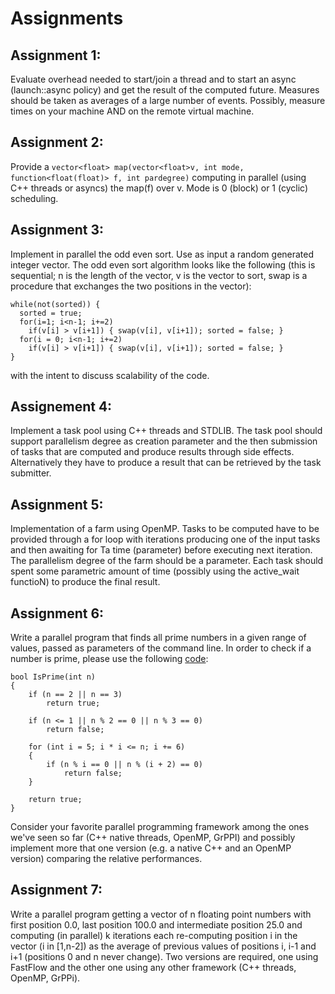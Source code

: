 # Assignments


## Assignment 1:

Evaluate overhead needed to start/join a thread and to start an async (launch::async policy) and get the result of the computed future. Measures should be taken as averages of a large number of events. Possibly, measure times on your machine AND on the remote virtual machine.

## Assignment 2:

Provide a ``` vector<float> map(vector<float>v, int mode, function<float(float)> f, int pardegree) ``` computing in parallel (using C++ threads or asyncs) the map(f) over v. Mode is 0 (block) or 1 (cyclic) scheduling.

## Assignment 3: 

Implement in parallel the odd even sort. Use as input a random generated integer vector. The odd even sort algorithm looks like the following (this is sequential; n is the length of the vector, v is the vector to sort, swap is a procedure that exchanges the two positions in the vector):

```
while(not(sorted)) {
  sorted = true;
  for(i=1; i<n-1; i+=2)
    if(v[i] > v[i+1]) { swap(v[i], v[i+1]); sorted = false; }
  for(i = 0; i<n-1; i+=2)
    if(v[i] > v[i+1]) { swap(v[i], v[i+1]); sorted = false; }
}
```

with the intent to discuss scalability of the code.

## Assignement 4:

Implement a task pool using C++ threads and STDLIB. The task pool should support parallelism degree as creation parameter and the then submission of tasks that are computed and produce results through side effects. Alternatively they have to produce a result that can be retrieved by the task submitter.

## Assignment 5:

Implementation of a farm using OpenMP. Tasks to be computed have to be provided through a for loop with iterations producing one of the input tasks and then awaiting for Ta time (parameter) before executing next iteration. The parallelism degree of the farm should be a parameter. Each task should spent some parametric amount of time (possibly using the active_wait functioN) to produce the final result.

## Assignment 6:

Write a parallel  program that finds all prime numbers in a given range of values, passed as parameters of the command line. In order to check if a number is prime, please use the following [code](http://en.wikipedia.org/wiki/Primality_test):


```
bool IsPrime(int n)
{
    if (n == 2 || n == 3)
        return true;

    if (n <= 1 || n % 2 == 0 || n % 3 == 0)
        return false;

    for (int i = 5; i * i <= n; i += 6)
    {
        if (n % i == 0 || n % (i + 2) == 0)
            return false;
    }

    return true;
}

```

Consider your favorite parallel programming framework among the ones we've seen so far (C++ native threads, OpenMP, GrPPI) and possibly implement more that one version (e.g. a native C++ and an OpenMP version) comparing the relative performances.

## Assignment 7: 

Write a parallel program getting a vector of n floating point numbers with first position 0.0, last position 100.0 and intermediate position 25.0 and computing (in parallel) k iterations each re-computing position i in the vector (i in [1,n-2]) as the average of previous values of positions i, i-1 and i+1 (positions 0 and n never change). Two versions are required, one using FastFlow and the other one using any other framework (C++ threads, OpenMP, GrPPi).
